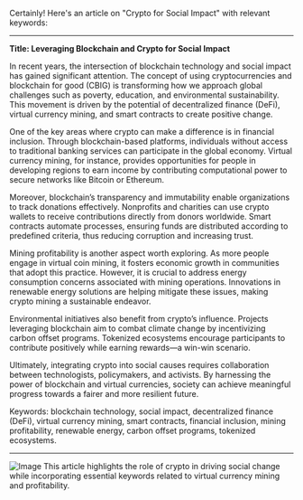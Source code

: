 Certainly! Here's an article on "Crypto for Social Impact" with relevant keywords:

---

**Title: Leveraging Blockchain and Crypto for Social Impact**

In recent years, the intersection of blockchain technology and social impact has gained significant attention. The concept of using cryptocurrencies and blockchain for good (CBIG) is transforming how we approach global challenges such as poverty, education, and environmental sustainability. This movement is driven by the potential of decentralized finance (DeFi), virtual currency mining, and smart contracts to create positive change.

One of the key areas where crypto can make a difference is in financial inclusion. Through blockchain-based platforms, individuals without access to traditional banking services can participate in the global economy. Virtual currency mining, for instance, provides opportunities for people in developing regions to earn income by contributing computational power to secure networks like Bitcoin or Ethereum.

Moreover, blockchain’s transparency and immutability enable organizations to track donations effectively. Nonprofits and charities can use crypto wallets to receive contributions directly from donors worldwide. Smart contracts automate processes, ensuring funds are distributed according to predefined criteria, thus reducing corruption and increasing trust.

Mining profitability is another aspect worth exploring. As more people engage in virtual coin mining, it fosters economic growth in communities that adopt this practice. However, it is crucial to address energy consumption concerns associated with mining operations. Innovations in renewable energy solutions are helping mitigate these issues, making crypto mining a sustainable endeavor.

Environmental initiatives also benefit from crypto’s influence. Projects leveraging blockchain aim to combat climate change by incentivizing carbon offset programs. Tokenized ecosystems encourage participants to contribute positively while earning rewards—a win-win scenario.

Ultimately, integrating crypto into social causes requires collaboration between technologists, policymakers, and activists. By harnessing the power of blockchain and virtual currencies, society can achieve meaningful progress towards a fairer and more resilient future.

Keywords: blockchain technology, social impact, decentralized finance (DeFi), virtual currency mining, smart contracts, financial inclusion, mining profitability, renewable energy, carbon offset programs, tokenized ecosystems.

--- 


![Image](https://github.com/user-attachments/assets/31692037-0104-4703-abd1-696b6a7dd41b)
This article highlights the role of crypto in driving social change while incorporating essential keywords related to virtual currency mining and profitability.